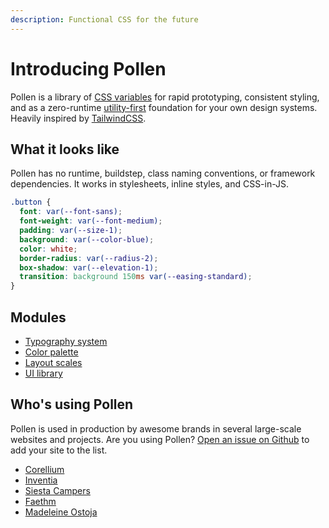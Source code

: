 ```yaml
---
description: Functional CSS for the future
---
```


# Introducing Pollen

Pollen is a library of [CSS variables](https://developer.mozilla.org/en-US/docs/Web/CSS/--*) for rapid prototyping, consistent styling, and as a zero-runtime [utility-first](https://frontstuff.io/in-defense-of-utility-first-css) foundation for your own design systems. Heavily inspired by [TailwindCSS](https://tailwindcss.com).

## What it looks like

Pollen has no runtime, buildstep, class naming conventions, or framework dependencies. It works in stylesheets, inline styles, and CSS-in-JS.

```css
.button {
  font: var(--font-sans);
  font-weight: var(--font-medium);
  padding: var(--size-1);
  background: var(--color-blue);
  color: white;
  border-radius: var(--radius-2);
  box-shadow: var(--elevation-1);
  transition: background 150ms var(--easing-standard);
}
```

## Modules

* [Typography system](modules/typography.md)
* [Color palette](modules/colors.md)
* [Layout scales](modules/layout.md)
* [UI library](modules/ui.md)

## Who's using Pollen

Pollen is used in production by awesome brands in several large-scale websites and projects. Are you using Pollen? [Open an issue on Github](https://github.com/peppercornstudio/pollen/issues/new) to add your site to the list.

* [Corellium](https://www.corellium.com)
* [Inventia](https://inventia.life)
* [Siesta Campers](https://www.siestacampers.com)
* [Faethm](https://faethm.ai)
* [Madeleine Ostoja](https://madeleineostoja.com)

